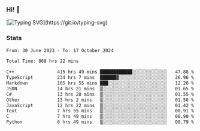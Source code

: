 ### Hi!  👋

[![Typing SVG](https://readme-typing-svg.herokuapp.com?font=Fira+Code&pause=1000&width=435&lines=Hello!+I'm+Texiwustion.)](https://git.io/typing-svg)

### Stats

<!--START_SECTION:waka-->

```txt
From: 30 June 2023 - To: 17 October 2024

Total Time: 868 hrs 22 mins

C++                415 hrs 49 mins ████████████░░░░░░░░░░░░░   47.88 %
TypeScript         234 hrs 7 mins  ██████▓░░░░░░░░░░░░░░░░░░   26.96 %
Markdown           105 hrs 55 mins ███░░░░░░░░░░░░░░░░░░░░░░   12.20 %
JSON               14 hrs 21 mins  ▒░░░░░░░░░░░░░░░░░░░░░░░░   01.65 %
C#                 13 hrs 28 mins  ▒░░░░░░░░░░░░░░░░░░░░░░░░   01.55 %
Other              13 hrs 2 mins   ▒░░░░░░░░░░░░░░░░░░░░░░░░   01.50 %
JavaScript         12 hrs 22 mins  ▒░░░░░░░░░░░░░░░░░░░░░░░░   01.42 %
Text               7 hrs 55 mins   ▒░░░░░░░░░░░░░░░░░░░░░░░░   00.91 %
C                  7 hrs 49 mins   ▒░░░░░░░░░░░░░░░░░░░░░░░░   00.90 %
Python             6 hrs 49 mins   ▒░░░░░░░░░░░░░░░░░░░░░░░░   00.79 %
```

<!--END_SECTION:waka-->
